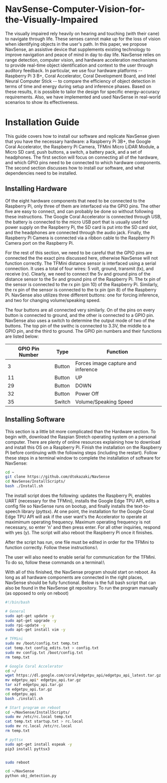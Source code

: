 # NavSense-Computer-Vision-for-the-Visually-Impaired
The visually impaired rely heavily on hearing and touching (with their cane) to navigate through life. 
These senses cannot make up for the loss of vision when identifying objects in the user's path. 
In this paper, we propose NavSense, an assistive device that supplements existing technology to improve navigation and peace of mind in day to day life. 
NavSense relies on range detection, computer vision, and hardware acceleration mechanisms to provide real-time object identification and context to the user through auditory feedback. 
In particular, we use four hardware platforms -- Raspberry Pi 3 B+, Coral Accelerator, Coral Development Board, and Intel Neural Computer Stick -- to compare the efficiency of object detection in terms of time and energy during setup and inference phases.
Based on these results, it is possible to tailor the design for specific energy-accuracy requirements.
Also, we have implemented and used NavSense in real-world scenarios to show its effectiveness.

Installation Guide
==================

This guide covers how to install our software and replicate NavSense
given that you have the necessary hardware: a Raspberry Pi 3B+, the
Google Coral Accelerator, the Raspberry Pi Camera, TFMini Micro LiDAR
Module, a Micro SD card, push buttons, a switch, a battery pack, and a
set of headphones. The first section will focus on connecting all of the
hardware, and which GPIO pins need to be connected to which hardware
components. The second section discusses how to install our software,
and what dependencies need to be installed.

Installing Hardware
-------------------

Of the eight hardware components that need to be connected to the
Raspberry Pi, only three of them are interfaced via the GPIO pins. The
other five are easy to connect, and can probably be done so without
following these instructions. The Google Coral Accelerator is connected
through USB, the battery is connected to the micro USB port that is
usually used for power supply on the Raspberry Pi, the SD card is put
into the SD card slot, and the headphones are connected through the
audio jack. Finally, the Raspberry Pi Camera is connected via a ribbon
cable to the Raspberry Pi Camera port on the Raspberry Pi.

For the rest of this section, we need to be careful that the GPIO pins
are connected the the exact pins discussed here, otherwise NavSense will
not function correctly. The TFMini distance sensor is interfaced using a
serial connection. It uses a total of four wires: 5 volt, ground,
transmit (tx), and receive (rx). Clearly, we need to connect the 5v and
ground pins of the distance sensor to the 5v and ground pins of the
Raspberry Pi. The tx pin of the sensor is connected to the rx pin (pin
10) of the Raspberry Pi. Similarly, the rx pin of the sensor is
connected to the tx pin (pin 8) of the Raspberry Pi. NavSense also
utilizes three different buttons: one for forcing inference, and two for
changing volume/speaking speed.

The four buttons are all connected very similarly. On of the pins on
every button is connected to ground, and the other is connected to a
GPIO pin. NavSense also uses a switch to determine the output mode of
two of the buttons. The top pin of the swithc is connected to 3.3V, the
middle to a GPIO pin, and the third to ground. The GPIO pin numbers and
their functions are listed below:

| GPIO Pin Number | Type   | Function                           |
|-----------------|--------|------------------------------------|
| 3               | Button | Forces image capture and inference |
| 11              | Button | <mode> UP                          |
| 29              | Button | <mode> DOWN                        |
| 32              | Button | Power Off                          |
| 35              | Switch | <mode> Volume/Speaking Speed       |

Installing Software
-------------------

This section is a little bit more complicated than the Hardware section.
To begin with, download the Raspian Stretch operating system on a
personal computer. There are plenty of online resources explaining how
to download and install this OS on a Raspberry Pi. Finish the
installation on the Raspberry Pi before continuing with the following
steps (including the restart). Follow these steps in a
terminal window to complete the installation of software for NavSense:

``` {.bash language="bash" caption="Getting Started with NavSense Installation"}
cd ~
git clone https://github.com/dtokazaki/NavSense
cd NavSense/InstallScripts/
bash ./Install.sh
```

The install script does the following: updates the
Raspberry Pi, enables UART (necessary for the TFMini), installs the
Google Edge TPU API, edits a config file so NavSense runs on bootup, and
finally installs the text-to-speech library (pyttsx). At one point, the
installation for the Google Coral Edge TPU API will ask if the user
want's the Accelerator to operate at maximimum operating frequency.
Maximum operating frequency is not necessary, so enter 'n' and then
press enter. For all other inquiries, respond with yes (y). The script
will also reboot the Raspberry Pi once it finishes.

After the script has run, one file must be edited in order for the
TFMini to function correctly. Follow these instructions:\

The user will also need to enable serial for communication for the
TFMini. To do so, follow these commands on a terminal:\

With all of this finished, the NavSense program should start on reboot.
As long as all hardware components are connected in the right places,
NavSense should be fully functional. Below is the full bash script that
can also be found in the NavSense git repository. To run
the program manually (as opposed to only on reboot)

``` {.bash language="bash" caption="Installation Script for NavSense"}
#!/bin/bash

# General
sudo apt-get update -y
sudo apt-get upgrade -y
sudo rpi-update -y
sudo apt-get install vim -y

# TFMini
sudo mv /boot/config.txt temp.txt
cat temp.txt config_edits.txt > config.txt
sudo mv config.txt /boot/config.txt
rm temp.txt

# Google Coral Accelerator
cd ~/
wget https://dl.google.com/coral/edgetpu_api/edgetpu_api_latest.tar.gz -O edgetpu_api.tar.gz --trust-server-names
mv edgetpu_api* edgetpu_api.tar.gz
tar xzf edgetpu_api.tar.gz
rm edgetpu_api.tar.gz
cd edgetpu_api
bash ./install.sh

# Start program on reboot
cd ~/NavSense/InstallScripts/
sudo mv /etc/rc.local temp.txt
cat temp.txt startup.txt > rc.local
sudo mv rc.local /etc/rc.local
rm temp.txt

# pyttsx
sudo apt-get install espeak -y
pip3 install pyttsx3 


sudo reboot
```

``` {.bash language="bash" caption="How to Run NavSense Manually"}
cd ~/NavSense
python obj_detection.py
```

